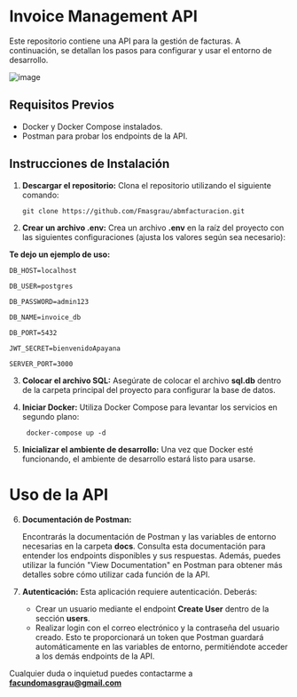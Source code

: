 ﻿# Invoice Management API

Este repositorio contiene una API para la gestión de facturas. A continuación, se detallan los pasos para configurar y usar el entorno de desarrollo.

![image](https://github.com/Fmasgrau/abmfacturacion/assets/40182366/376ebdbb-10be-446d-aad6-ce268f2903f8)

## Requisitos Previos

- Docker y Docker Compose instalados.
- Postman para probar los endpoints de la API.

## Instrucciones de Instalación

1. **Descargar el repositorio:** Clona el repositorio utilizando el siguiente comando:

       git clone https://github.com/Fmasgrau/abmfacturacion.git

2. **Crear un archivo .env:** Crea un archivo **.env** en la raíz del proyecto con las siguientes configuraciones (ajusta los valores según sea necesario):

**Te dejo un ejemplo de uso:**

    DB_HOST=localhost

    DB_USER=postgres 

    DB_PASSWORD=admin123 

    DB_NAME=invoice_db 

    DB_PORT=5432 

    JWT_SECRET=bienvenidoApayana 

    SERVER_PORT=3000

3. **Colocar el archivo SQL:** Asegúrate de colocar el archivo **sql.db** dentro de la carpeta principal del proyecto para configurar la base de datos.
4. **Iniciar Docker:** Utiliza Docker Compose para levantar los servicios en segundo plano:

        docker-compose up -d 

5. **Inicializar el ambiente de desarrollo:** Una vez que Docker esté funcionando, el ambiente de desarrollo estará listo para usarse.

# Uso de la API

6. **Documentación de Postman:**
   
   Encontrarás la documentación de Postman y las variables de entorno necesarias en la carpeta **docs**. Consulta esta documentación para entender los endpoints disponibles y sus respuestas. Además, puedes utilizar la función "View Documentation" en Postman para obtener más detalles sobre cómo utilizar cada función de la API.
8. **Autenticación:**
    Esta aplicación requiere autenticación. Deberás:
     + Crear un usuario mediante el endpoint **Create User** dentro de la sección **users**.
      + Realizar login con el correo electrónico y la contraseña del usuario creado. Esto te proporcionará un token que Postman guardará automáticamente en las variables de entorno, permitiéndote acceder a los demás endpoints de la API.
  

Cualquier duda o inquietud puedes contactarme a **facundomasgrau@gmail.com**

